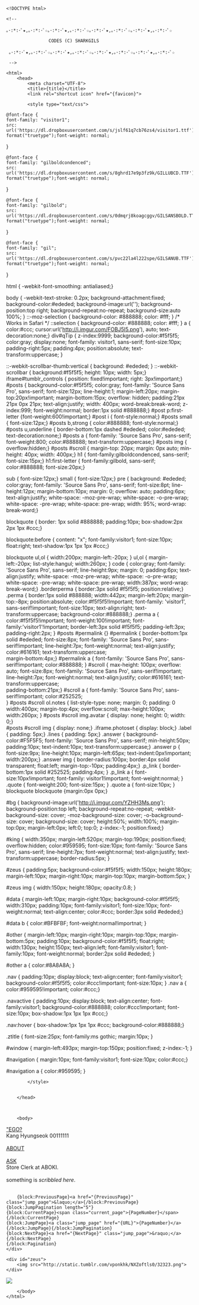 	<!DOCTYPE html>
	
	<!-- 
	
    ｡･:*:･ﾟ★,｡･:*:･ﾟ☆｡･:*:･ﾟ★,｡･:*:･ﾟ☆｡･:*:･ﾟ★,｡･:*:･ﾟ☆｡･:*:･ﾟ★,｡･:*:･ﾟ☆
    
                    CODES (C) SHARKGILS
	
	 ｡･:*:･ﾟ★,｡･:*:･ﾟ☆｡･:*:･ﾟ★,｡･:*:･ﾟ☆｡･:*:･ﾟ★,｡･:*:･ﾟ☆｡･:*:･ﾟ★,｡･:*:･ﾟ☆
	 
	 -->
	
	<html>  
	    <head>
	        <meta charset="UTF-8">
	        <title>{title}</title> 
	        <link rel="shortcut icon" href="{favicon}">
	        
<link href='https://fonts.googleapis.com/css?family=Source+Sans+Pro:400,900italic,900,700italic,700,600italic,400italic,600,400italic,400,200italic,200&subset=latin,vietnamese,latin-ext' rel='stylesheet' type='text/css'>

<script src="https://ajax.googleapis.com/ajax/libs/jquery/1.12.0/jquery.min.js"></script>

<script type="text/javascript" src="http://static.tumblr.com/tiu5k68/xTkm8wqw2/tumblr-title-qtip.js"></script>




		    <style type="text/css">
		    
	@font-face {
	font-family: "visitor1";
	src: url('https://dl.dropboxusercontent.com/s/jslf61q7cb76zs4/visitor1.ttf');
	format("truetype");font-weight: normal;
}

	@font-face {
	font-family: "gilboldcondenced";
	src: url('https://dl.dropboxusercontent.com/s/8ghrd17e9p3fz9k/GILLUBCD.TTF');
	format("truetype");font-weight: normal;
}

	@font-face {
	font-family: "gilbold";
	src: url('https://dl.dropboxusercontent.com/s/0dmqrj8koagcggv/GILSANSBOLD.TTF');
	format("truetype");font-weight: normal;
}

	@font-face {
	font-family: "gil";
	src: url('https://dl.dropboxusercontent.com/s/pvc22la4l222spe/GILSANUB.TTF');
	format("truetype");font-weight: normal;
}


	
		    
html {
    -webkit-font-smoothing: antialiased;}

	
body {
-webkit-text-stroke: 0.2px;
background-attachment:fixed;
background-color:#ededed; 
background-image:url('');
background-position:top right;
background-repeat:no-repeat;
background-size:auto 100%;
} 
::-moz-selection {
background-color: #888888;
color: #fff;
}
/* Works in Safari */
::selection {
background-color: #888888;
color: #fff;
}
a {
color:#ccc;
cursor:url('http://i.imgur.com/FOBJ5I5.png'), auto;
text-decoration:none;}
div#qTip {
z-index:9999;
background-color:#f5f5f5;
color:gray;
display:none;
font-family: visitor1, sans-serif;
font-size:10px;
padding-right:5px;
padding:4px;
position:absolute;
text-transform:uppercase;
}


::-webkit-scrollbar-thumb:vertical {
background: #ededed;
}
::-webkit-scrollbar {
background:#f5f5f5;
height: 10px;
width: 5px;}
iframe#tumblr_controls {
position: fixed!important;
right: 3px!important;}
#posts  {
background-color:#f5f5f5;
color:gray;
font-family: 'Source Sans Pro', sans-serif;
font-size:12px;
line-height:1;
margin-left:20px;
margin-top:20px!important;
margin-bottom:15px;
overflow: hidden;
padding:21px 21px 0px 21px;
text-align:justify;
width: 400px;
word-break:break-word;
z-index:999;
font-weight:normal;
border:1px solid #888888;}
#post p:first-letter {font-weight:600!important;}
#post i {
font-style:normal;}
#posts small {
font-size:12px;}
#posts b,strong {
color:#888888;
font-style:normal;}
#posts u,underline {
border-bottom:1px dashed #ededed;
color:#ededed;
text-decoration:none;}
#posts a {
font-family: 'Source Sans Pro', sans-serif;
font-weight:800;
color:#888888;
text-transform:uppercase;}
#posts img {
overflow:hidden;}
#posts #scroll {
margin-top: 20px;
margin: 0px auto;
min-height: 40px;
width: 400px;}
h1 {
font-family:gilboldcondenced, sans-serif;
font-size:15px;}
h1:first-letter {
font-family:gilbold, sans-serif;
color:#888888;
font-size:20px;}

sub {
font-size:12px;}
small {
font-size:12px;}
pre {
background: #ededed;
color:gray;
font-family: 'Source Sans Pro', sans-serif;
font-size:8pt;
line-height:12px;
margin-bottom:10px;
margin: 0;
overflow: auto;
padding:6px;
text-align:justify;
white-space: -moz-pre-wrap;
white-space: -o-pre-wrap;
white-space: -pre-wrap;
white-space: pre-wrap;
width: 95%;
word-wrap: break-word;}

blockquote {
border: 1px solid #888888;
padding:10px;
box-shadow:2px 2px 1px #ccc;}

blockquote:before {
content: "x";
font-family:visitor1;
font-size:10px;
float:right;
text-shadow:1px 1px 1px #ccc;}



blockquote ul,ol {
width:200px;
margin-left:-20px;
}
ul,ol {
margin-left:-20px;
list-style:hangul;
width:260px;
}
code {
color:gray;
font-family: 'Source Sans Pro', sans-serif;
line-height:9px;
margin: 0;
padding:6px;
text-align:justify;
white-space: -moz-pre-wrap;
white-space: -o-pre-wrap;
white-space: -pre-wrap;
white-space: pre-wrap;
width:387px;
word-wrap: break-word;}
.borderperma {
border:3px solid #f5f5f5;
position:relative;}
.perma {
border:1px solid #888888;
width:442px; 
margin-left:20px;
margin-top:-8px;
position:absolute;
color:#f5f5f5!Important;
font-family: 'visitor1', sans-serif!important;
font-size:10px;
text-align:right;
text-transform:uppercase;
background-color:#888888;}
.perma a {
color:#f5f5f5!important;
font-weight:100!important;
font-family:'visitor1'!important;
border-left:3px solid #f5f5f5;
padding-left:3px;
padding-right:2px;
}
#posts #permalink {}
#permalink {
border-bottom:1px solid #ededed;
font-size:8px;
font-family: 'Source Sans Pro', sans-serif!important;
line-height:7px;
font-weight:normal;
text-align:justify;
color:#616161;
text-transform:uppercase;   
margin-bottom:4px;}
#permalink a {
font-family: 'Source Sans Pro', sans-serif!important;
color:#888888;
}
#scroll {
max-height: 100px;
overflow: auto;
font-size:8px;
font-family: 'Source Sans Pro', sans-serif!important;
line-height:7px;
font-weight:normal;
text-align:justify;
color:#616161;
text-transform:uppercase;   
padding-bottom:21px;}
#scroll a {
font-family: 'Source Sans Pro', sans-serif!important;
color:#252525;    
}
#posts #scroll ol.notes {
list-style-type: none;
margin: 0;
padding: 0
width:400px;
margin-top:4px;
overflow:scroll;
max-height:100px;
width:260px;	}
#posts #scroll img.avatar {
display: none;
height: 0;
width: 0;}	
#posts #scroll img {
display: none;}
.iframe.photoset {
display: block;}
.label {
padding: 5px;}
.lines {
padding: 5px;}
.answer {
background-color:#F5F5F5;
font-family: 'Source Sans Pro', sans-serif;
min-height:50px;
padding:10px;
text-indent:10px;
text-transform:uppercase;}
.answer p {
font-size:9px;
line-height:10px;
margin-left:65px;
text-indent:0px!important;
width:200px;}
.answer img {
border-radius:100px;
border:4px solid transparent;
float:left;
margin-top:-10px;
padding:4px;}
.p_link {
border-bottom:1px solid #252525;
padding:4px;
}
.p_link a {
font-size:10px!important;
font-family: visitor1!important;
font-weight:normal;
}
.quote {
font-weight:200;
font-size:15px;
}
.quote a {
font-size:10px;
}
blockquote blockquote {margin:0px 0px;}

#bg {
background-image:url('http://i.imgur.com/YZHH3Ms.png');
background-position:top left;
background-repeat:no-repeat;
-webkit-background-size: cover;
  -moz-background-size: cover;
  -o-background-size: cover;
  background-size: cover;
height:50%;
width:100%;
margin-top:0px;
margin-left:0px;
left:0;
top:0;
z-index:-1;
position:fixed;}

#king {
width:350px;
margin-left:520px;
margin-top:190px;
position:fixed;
overflow:hidden;
color:#959595;
font-size:10px;
font-family: 'Source Sans Pro', sans-serif;
line-height:7px;
font-weight:normal;
text-align:justify;
text-transform:uppercase;
border-radius:5px;
}

#zeus {
padding:5px;
background-color:#f5f5f5;
width:150px;
height:180px;
margin-left:10px;
margin-right:10px;
margin-top:10px;
margin-bottom:5px;
}

#zeus img {
width:150px;
height:180px;
opacity:0.8;
}

#data {
margin-left:10px;
margin-right:10px;
background-color:#f5f5f5; 
width:310px;
padding:10px;
font-family:visitor1;
font-size:10px;
font-weight:normal;
text-align:center;
color:#ccc;
border:3px solid #ededed;}

#data b {
color:#BFBFBF;
font-weight:normal!importnat;
}

#other {
margin-left:10px;
margin-right:10px;
margin-top:10px;
margin-bottom:5px;
padding:10px;
background-color:#f5f5f5;
float:right;
width:130px;
height:150px;
text-align:left;
font-family:visitor1;
font-family:10px;
font-weight:normal;
border:2px solid #ededed;
}

#other a {
color:#8A8A8A;
}

.nav  {
padding:10px;
display:block;
text-align:center;
font-family:visitor1;
background-color:#f5f5f5;
color:#ccc!important;
font-size:10px;
}
.nav a {
color:#959595!important;
color:#ccc;}

.navactive  {
padding:10px;
display:block;
text-align:center;
font-family:visitor1;
background-color:#888888;
color:#ccc!important;
font-size:10px;
box-shadow:1px 1px 1px #ccc;}


.nav:hover {
box-shadow:1px 1px 1px #ccc;
background-color:#888888;}

.ztitle {
font-size:25px;
font-family:ms gothic;
margin:10px;
}

#window {
margin-left:493px;
margin-top:150px;
position:fixed;
z-index:-1;
}


#navigation {
margin:10px;
font-family:visitor1;
font-size:10px;
color:#ccc;}

#navigation a {
color:#959595;
}



		    </style>
		    

        </head> 
        


		<body>

<div id="bg"></div>
 


 
<div id="king">

 <div id="other">
        <div class="ztitle"><A href="/">"EGO?</A></div>
        Kang Hyungseok <a title="HACKER & INFORMANT">00111111</a>
        <br><br><a href="/ego" class="navactive">ABOUT</a>
        <br><br><a href="/ask" class="nav">ASK</a><br>
        Store Clerk at <a title="Temporary">ABOKI</a>.
        <br><br>
        something is  <a title="<ul><li>GMT (DST+1)</li>
        <li>PRIVATE & SELECTIVE</li>
        <li>Para prefered.<br></li>
        <li>Strictly Tumblr.<br></li>
        <li>OOC is for plotting only.</li>
        </ul>"><i>scribbled here</i>.</a><br><br>
        
        {block:PreviousPage}<a href="{PreviousPage}" class="jump_page">&laquo;</a>{/block:PreviousPage}
    {block:JumpPagination length="5"}
    {block:CurrentPage}<span class="current_page">{PageNumber}</span>{/block:CurrentPage}
    {block:JumpPage}<a class="jump_page" href="{URL}">{PageNumber}</a>{/block:JumpPage}{/block:JumpPagination}
    {block:NextPage}<a href="{NextPage}" class="jump_page">&raquo;</a>{/block:NextPage}
    {/block:Pagination} 
    </div>
    
    <div id="zeus">
        <img src="http://static.tumblr.com/vponkhk/NXZoftls0/32323.png">
    </div>
    
    
    
  
  
   
   
</div>

<div id="window"><img src="http://i.imgur.com/sEWff3P.png"></div>

		
  
     

		</body>
    </html>
